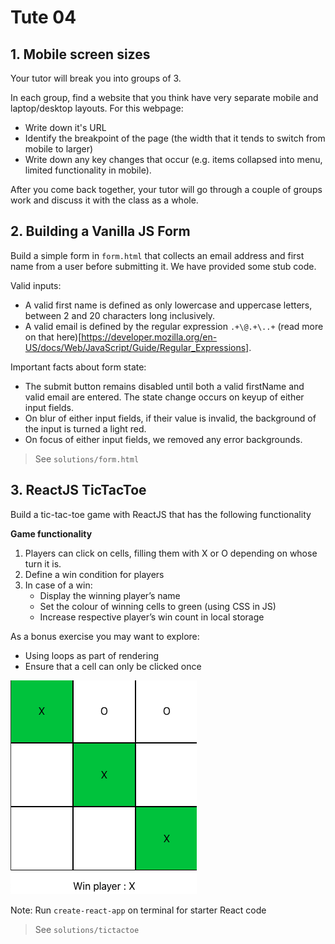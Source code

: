 # Tute 04

## 1. Mobile screen sizes

Your tutor will break you into groups of 3.

In each group, find a website that you think have very separate mobile and laptop/desktop layouts. For this webpage:
 * Write down it's URL
 * Identify the breakpoint of the page (the width that it tends to switch from mobile to larger)
 * Write down any key changes that occur (e.g. items collapsed into menu, limited functionality in mobile).

After you come back together, your tutor will go through a couple of groups work and discuss it with the class as a whole.

## 2. Building a Vanilla JS Form

Build a simple form in `form.html` that collects an email address and first name from a user before submitting it. We have provided some stub code.

Valid inputs:
 * A valid first name is defined as only lowercase and uppercase letters, between 2 and 20 characters long inclusively.
 * A valid email is defined by the regular expression `.+\@.+\..+` (read more on that here)[https://developer.mozilla.org/en-US/docs/Web/JavaScript/Guide/Regular_Expressions].

Important facts about form state:
 * The submit button remains disabled until both a valid firstName and valid email are entered. The state change occurs on keyup of either input fields.
 * On blur of either input fields, if their value is invalid, the background of the input is turned a light red.
 * On focus of either input fields, we removed any error backgrounds.

> See `solutions/form.html`

## 3. ReactJS TicTacToe

Build a tic-tac-toe game with ReactJS that has the following functionality  

**Game functionality**
1. Players can click on cells, filling them with X or O depending on whose turn it is.
2. Define a win condition for players 
3. In case of a win:
    * Display the winning player’s name 
    * Set the colour of winning cells to green (using CSS in JS)
    * Increase respective player’s win count in local storage

As a bonus exercise you may want to explore:
* Using loops as part of rendering
* Ensure that a cell can only be clicked once

![](board.png)

Note: Run `create-react-app` on terminal for starter React code  

> See `solutions/tictactoe`
